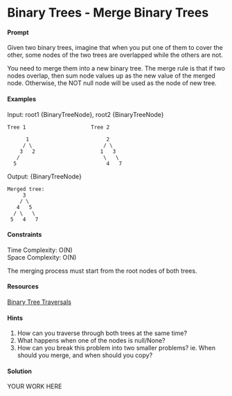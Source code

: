 # Binary Trees - Merge Binary Trees

#### Prompt

Given two binary trees, imagine that when you put one of them to cover the other, some nodes of the two trees are overlapped while the others are not.

You need to merge them into a new binary tree. The merge rule is that if two nodes overlap, then sum node values up as the new value of the merged node. Otherwise, the NOT null node will be used as the node of new tree.

#### Examples
Input: root1 {BinaryTreeNode}, root2 {BinaryTreeNode}


	Tree 1                     Tree 2  

          1                         2                             
         / \                       / \                            
        3   2                     1   3                        
       /                           \   \                      
      5                             4   7   


 Output: {BinaryTreeNode}

    Merged tree:
	     3
	    / \
	   4   5
	  / \   \
	 5   4   7


#### Constraints
Time Complexity: O(N)   
Space Complexity: O(N)   


The merging process must start from the root nodes of both trees.   

#### Resources

[Binary Tree Traversals](http://www.ida.liu.se/opendsa/OpenDSA/Books/TDDD86_2014/html/BinaryTreeTraversal.html)

#### Hints

1. How can you traverse through both trees at the same time?
2. What happens when one of the nodes is null/None?
3. How can you break this problem into two smaller problems? ie. When should you merge, and when should you copy?

#### Solution

YOUR WORK HERE
